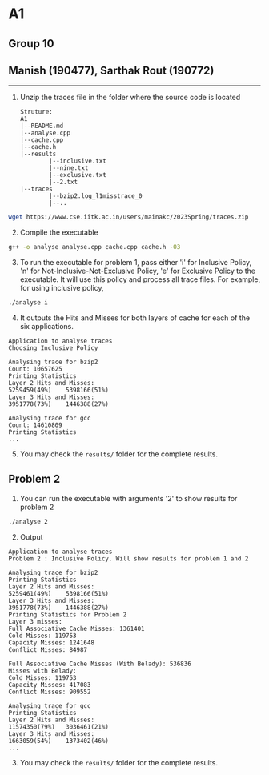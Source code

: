 # A1
## Group 10
## Manish (190477), Sarthak Rout (190772)

<hr>

1. Unzip the traces file in the folder where the source code is located
    
    ```
    Struture:
    A1
    |--README.md
    |--analyse.cpp
    |--cache.cpp
    |--cache.h
    |--results
            |--inclusive.txt
            |--nine.txt
            |--exclusive.txt
            |--2.txt
    |--traces
            |--bzip2.log_l1misstrace_0
            |--..
    ```
```bash
wget https://www.cse.iitk.ac.in/users/mainakc/2023Spring/traces.zip
```
2. Compile the executable
```bash
g++ -o analyse analyse.cpp cache.cpp cache.h -O3
```
3. To run the executable for problem 1, pass either 'i' for Inclusive Policy, 'n' for Not-Inclusive-Not-Exclusive Policy, 'e' for Exclusive Policy to the executable. It will use this policy and process all trace files.
For example, for using inclusive policy,
```bash
./analyse i
```
4. It outputs the Hits and Misses for both layers of cache for each of the six applications.
```
Application to analyse traces
Choosing Inclusive Policy

Analysing trace for bzip2
Count: 10657625
Printing Statistics
Layer 2 Hits and Misses:
5259459(49%)	5398166(51%)
Layer 3 Hits and Misses:
3951778(73%)	1446388(27%)

Analysing trace for gcc
Count: 14610809
Printing Statistics
...
```
5. You may check the `results/` folder for the complete results.

## Problem 2

1. You can run the executable with arguments '2' to show results for problem 2
```bash
./analyse 2
```

2. Output
```
Application to analyse traces
Problem 2 : Inclusive Policy. Will show results for problem 1 and 2

Analysing trace for bzip2
Printing Statistics
Layer 2 Hits and Misses:
5259461(49%)	5398166(51%)
Layer 3 Hits and Misses:
3951778(73%)	1446388(27%)
Printing Statistics for Problem 2
Layer 3 misses:
Full Associative Cache Misses: 1361401
Cold Misses: 119753
Capacity Misses: 1241648
Conflict Misses: 84987

Full Associative Cache Misses (With Belady): 536836
Misses with Belady:
Cold Misses: 119753
Capacity Misses: 417083
Conflict Misses: 909552

Analysing trace for gcc
Printing Statistics
Layer 2 Hits and Misses:
11574350(79%)	3036461(21%)
Layer 3 Hits and Misses:
1663059(54%)	1373402(46%)
...
```

3. You may check the `results/` folder for the complete results.

